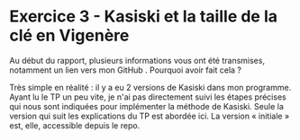 # Exercice 3 - Kasiski et la taille de la clé en Vigenère

Au début du rapport, plusieurs informations vous ont été transmises, notamment un lien vers mon GitHub . Pourquoi avoir fait cela ?

Très simple en réalité : il y a eu 2 versions de Kasiski dans mon programme. Ayant lu le TP un peu vite, je n'ai pas directement suivi les étapes précises qui nous sont indiquées pour implémenter la méthode de Kasiski. Seule la version qui suit les explications du TP est abordée ici. La version « initiale » est, elle, accessible depuis le repo.